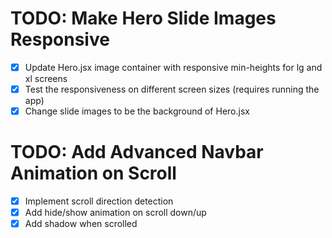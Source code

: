 # TODO: Make Hero Slide Images Responsive

- [x] Update Hero.jsx image container with responsive min-heights for lg and xl screens
- [x] Test the responsiveness on different screen sizes (requires running the app)
- [x] Change slide images to be the background of Hero.jsx

# TODO: Add Advanced Navbar Animation on Scroll

- [x] Implement scroll direction detection
- [x] Add hide/show animation on scroll down/up
- [x] Add shadow when scrolled
